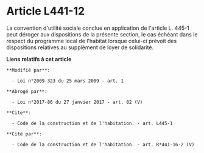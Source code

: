 # Article L441-12

La convention d'utilité sociale conclue en application de l'article L. 445-1 peut déroger aux dispositions de la présente
section, le cas échéant dans le respect du programme local de l'habitat lorsque celui-ci prévoit des dispositions relatives
au supplément de loyer de solidarité.

**Liens relatifs à cet article**

	**Modifié par**:

	  - Loi n°2009-323 du 25 mars 2009 - art. 1

	**Abrogé par**:

	  - Loi n°2017-86 du 27 janvier 2017 - art. 82 (V)

	**Cite**:

	  - Code de la construction et de l'habitation. - art. L445-1

	**Cité par**:

	  - Code de la construction et de l'habitation. - art. R*441-16-2 (V)
